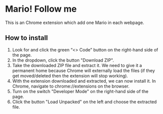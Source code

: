 # Mario! Follow me
This is an Chrome extension which add one Mario in each webpage.
## How to install
1. Look for and click the green “<> Code” button on the right-hand side of the page.
2. In the dropdown, click the button "Download ZIP".
3. Take the downloaded ZIP file and extract it. We need to give it a permanent home because Chrome will externally load the files (if they get moved/deleted then the extension will stop working).
4. With the extension downloaded and extracted, we can now install it. In Chrome, navigate to chrome://extensions on the browser.
5. Turn on the switch "Developer Mode" on the right-hand side of the page.
6. Click the button "Load Unpacked" on the left and choose the extracted file.

